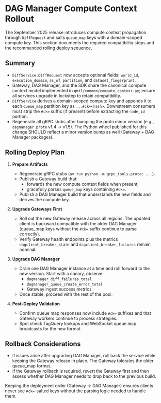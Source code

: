 # DAG Manager Compute Context Rollout

The September 2025 release introduces compute context propagation through
`DiffRequest` and salts `queue_map` keys with a domain-scoped compute key. This
section documents the required compatibility steps and the recommended rolling
deploy sequence.

## Summary

- `DiffService.DiffRequest` now accepts optional fields:
  `world_id`, `execution_domain`, `as_of`, `partition`, and
  `dataset_fingerprint`.
- Gateway, DAG Manager, and the SDK share the canonical compute context model implemented in `qmtl/common/compute_context.py`; ensure all services upgrade in lockstep to retain compatibility.
- `DiffService` derives a domain-scoped compute key and appends it to each
  `queue_map` partition key as `...#ck=<hash>`. Downstream consumers must strip
  the `#ck=` suffix (if present) before extracting the `node_id` portion.
- Regenerate all gRPC stubs after bumping the proto minor version (e.g.,
  `dagmanager.proto` v1.4 → v1.5). The Python wheel published for this change
  SHOULD reflect a minor version bump as well (Gateway + DAG Manager packages).

## Rolling Deploy Plan

1. **Prepare Artifacts**
   - Regenerate gRPC stubs (`uv run python -m grpc_tools.protoc ...`).
   - Publish a Gateway build that:
     - forwards the new compute context fields when present,
     - gracefully parses `queue_map` keys containing `#ck=`.
   - Publish a DAG Manager build that understands the new fields and derives the
     compute key.

2. **Upgrade Gateways First**
   - Roll out the new Gateway release across all regions. The updated client is
     backward compatible with the older DAG Manager (queue_map keys without the
     `#ck=` suffix continue to parse correctly).
   - Verify Gateway health endpoints plus the metrics `dagclient_breaker_state`
     and `dagclient_breaker_failures` remain nominal.

3. **Upgrade DAG Manager**
   - Drain one DAG Manager instance at a time and roll forward to the new
     version. Start with a canary, observe:
     - `dagmanager_diff_failures_total`
     - `dagmanager_queue_create_error_total`
     - Gateway ingest success metrics
   - Once stable, proceed with the rest of the pool.

4. **Post-Deploy Validation**
   - Confirm queue map responses now include `#ck=` suffixes and that Gateway
     workers continue to process strategies.
   - Spot check TagQuery lookups and WebSocket queue map broadcasts for the new
     format.

## Rollback Considerations

- If issues arise after upgrading DAG Manager, roll back the service while
  keeping the Gateway release in place. The Gateway tolerates the older
  queue_map format.
- If the Gateway rollback is required, revert the Gateway first and then assess
  whether DAG Manager needs to drop back to the previous build.

Keeping the deployment order (Gateway → DAG Manager) ensures clients never see
`#ck=`-salted keys without the parsing logic needed to handle them.
